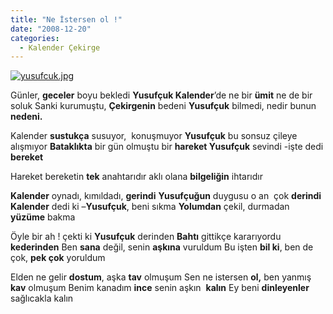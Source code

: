 ```yaml
---
title: "Ne İstersen ol !"
date: "2008-12-20"
categories: 
  - Kalender Çekirge
---
```


[![yusufcuk.jpg](/uploads/2008/12/yusufcuk.jpg)](/uploads/2008/12/yusufcuk.jpg "yusufcuk.jpg")

Günler, **geceler** boyu bekledi **Yusufçuk Kalender**’de ne bir **ümit** ne de bir soluk Sanki kurumuştu, **Çekirgenin** bedeni **Yusufçuk** bilmedi, nedir bunun **nedeni.**

Kalender **sustukça** susuyor,  konuşmuyor **Yusufçuk** bu sonsuz çileye alışmıyor **Bataklıkta** bir gün olmuştu bir **hareket Yusufçuk** sevindi -işte dedi **bereket**

Hareket bereketin **tek** anahtarıdır aklı olana **bilgeliğin** ihtarıdır

**Kalender** oynadı, kımıldadı, **gerindi** **Yusufçuğun** duygusu o an  çok **derindi Kalender** dedi ki –**Yusufçuk**, beni sıkma **Yolumdan** çekil, durmadan **yüzüme** bakma

Öyle bir ah ! çekti ki **Yusufçuk** derinden **Bahtı** gittikçe kararıyordu **kederinden** Ben **sana** değil, senin **aşkına** vuruldum Bu işten **bil ki**, ben de çok, **pek çok** yoruldum

Elden ne gelir **dostum**, aşka **tav** olmuşum Sen ne istersen **ol,** ben yanmış  **kav** olmuşum Benim kanadım **ince** senin aşkın  **kalın** Ey beni **dinleyenler** sağlıcakla kalın
